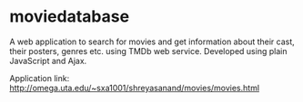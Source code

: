 # moviedatabase
A web application to search for movies and get information about their cast, their posters, genres etc. using TMDb web service.
Developed using plain JavaScript and Ajax.

Application link: http://omega.uta.edu/~sxa1001/shreyasanand/movies/movies.html
